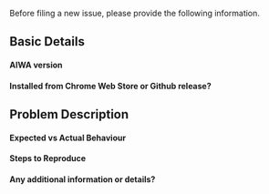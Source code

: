 Before filing a new issue, please provide the following information.

## Basic Details ##
#### AIWA version ####


#### Installed from Chrome Web Store or Github release? ####

## Problem Description ##
#### Expected vs Actual Behaviour ####

#### Steps to Reproduce ####

#### Any additional information or details? ####

